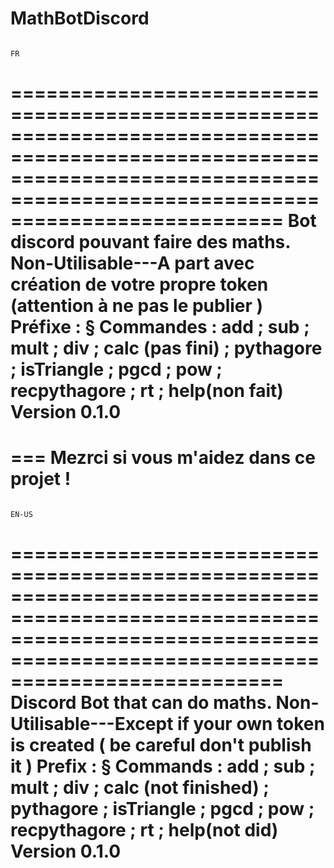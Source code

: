 # MathBotDiscord

                                                                                  FR
                                                                                  
===================================================================================================================================================================================
Bot discord pouvant faire des maths.
Non-Utilisable---A part avec création de votre propre token (attention à ne pas le publier )
Préfixe : §
Commandes : add ; sub ; mult ; div ; calc (pas fini) ; pythagore ; isTriangle ; pgcd ; pow ; recpythagore ; rt ; help(non fait)
Version 0.1.0
===
===
Mezrci si vous m'aidez dans ce projet !
===================================================================================================================================================================================

                                                                                 EN-US
                                                                                 
===================================================================================================================================================================================
Discord Bot that can do maths.
Non-Utilisable---Except if your own token is created ( be careful don't publish it )
Prefix : §
Commands : add ; sub ; mult ; div ; calc (not finished) ; pythagore ; isTriangle ; pgcd ; pow ; recpythagore ; rt ; help(not did)
Version 0.1.0
===================================================================================================================================================================================
